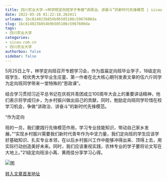 ```yaml
---
title: 四川农业大学->林学院定向班学子争做“讲政治、讲奋斗”的新时代先锋模范 | sicau.com.cn
date: 2022-05-26 01:22:18.262411
urlname: 1bc814023b854b9b505106c5967600da
slug: 1bc814023b854b9b505106c5967600da
tags: 
- 四川农业大学
categories:
- sicau.com.cn
- 四川农业大学
authorbox: false
sidebar: false
---
```

5月25日上午，林学定向班召开专题学习会，作为首届定向班毕业学子，18级定向班学生、校优秀大学毕业生庄童、第一作者在北大核心期刊发表文章的伍六斤同学为定向班同学带来一堂特殊的“思政课”。

结合学习贯彻习近平总书记在庆祝共青团成立100周年大会上的重要讲话精神，他们表示将学成归乡，为乡村振兴做出自己的贡献，同时，勉励定向班同学珍惜在校学习机会，争做“讲政治、讲奋斗”的新时代先锋模范。

“作为定向
<!--more-->
班的一员，我们要践行先锋模范作用，学习专业技能知识，带动自己家乡发展。”“实现乡村振兴需要我们新时代青年作为中坚力量，我们定向班的学生应该学好基础知识、扎实专业本领，在以后乡村振兴工作中能够冲得出来、顶得上去，用实际行动创造美好未来。同时，我们应该重视实践，农林专业的学子要将论文写在大地上。”21级定向班涂小苒、黄雨佳分享学习心得。

![图](https://news.sicau.edu.cn/__local/7/95/99/B38CD78E3741A0DCDFD981577C5_787EB6FD_BD03.jpg)

[转入文章首发地址](https://news.sicau.edu.cn/info/1078/67957.htm)